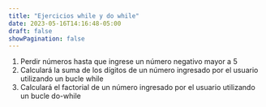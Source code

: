 ```yaml
---
title: "Ejercicios while y do while"
date: 2023-05-16T14:16:48-05:00
draft: false
showPagination: false
---
```


<ol>
    <li>Perdir números hasta que ingrese un número negativo mayor a 5</li>
    <li>Calculará la suma de los dígitos de un número ingresado por el usuario utilizando un bucle while</li>
    <li>Calculará el factorial de un número ingresado por el usuario utilizando un bucle do-while</li>
</ol>